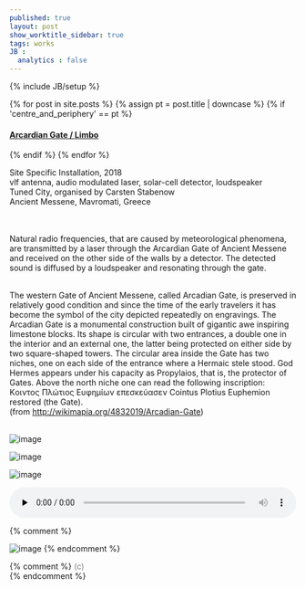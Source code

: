 ```yaml
---
published: true
layout: post
show_worktitle_sidebar: true
tags: works
JB :
  analytics : false
---
```


{% include JB/setup %}


{% for post in site.posts %}
	{% assign pt = post.title | downcase %}
	{% if 'centre_and_periphery' == pt %}
<h4><a href="{{ BASE_PATH }}{{ post.url }}">Arcardian Gate / Limbo</a></h4>
	{% endif %}
{% endfor %}

<p>
Site Specific Installation, 2018<br />
vlf antenna, audio modulated laser, solar-cell detector, loudspeaker<br />
Tuned City, organised by Carsten Stabenow<br />
Ancient Messene, Mavromati, Greece

<br /><br />
Natural radio frequencies, that are caused by meteorological phenomena, are transmitted by a laser through the Arcardian Gate of Ancient Messene and received on the other side of the walls by a detector. The detected sound is diffused by a loudspeaker and resonating through the gate.<br /><br />

The western Gate of Ancient Messene, called Arcadian Gate, is preserved in relatively good condition and since the time of the early travelers it has become the symbol of the city depicted repeatedly on engravings.
The Arcadian Gate is a monumental construction built of gigantic awe inspiring limestone blocks. Its shape is circular with two entrances, a double one in the interior and an external one, the latter being protected on either side by two square-shaped towers. The circular area inside the Gate has two niches, one on each side of the entrance where a Hermaic stele stood. God Hermes appears under his capacity as Propylaios, that is, the protector of Gates. Above the north niche one can read the following inscription: Κoιντος Πλώτιος Ευφημίων επεσκεύασεν Cointus Plotius Euphemion restored (the Gate).<br />
(from http://wikimapia.org/4832019/Arcadian-Gate)
<br /><br />


<img src="{{ site.url }}/images/arcardian_gate_detector_sm.jpg" alt="image">
<p></p>
<img src="{{ site.url }}/images/arcardian_gate_laser_sm.jpg" alt="image">
<p></p>
<img src="{{ site.url }}/images/arcardian_gate_night_sm.jpg" alt="image">


<p></p>
<audio controls style="width: 100%" preload="none">
  <source src="{{ site.url }}/images/arcardian_gate_short.mp3" type="audio/mpeg">
</audio>


{% comment %}
<p></p>
<img src="{{ site.url }}/images/arcardian_gate_detector_sm.jpg" alt="image">
{% endcomment %}




{% comment %}
<font color="grey">(c)<br /></font>
{% endcomment %}
